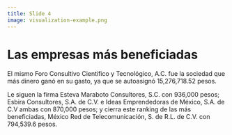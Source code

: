 ```yaml
---
title: Slide 4
image: visualization-example.png
---
```


# Las empresas más beneficiadas

El mismo Foro Consultivo Científico y Tecnológico, A.C. fue la sociedad que más dinero ganó en su gasto, ya que se autoasignó 15,276,718.52 pesos. 

Le siguen la firma Esteva Maraboto Consultores, S.C. con 936,000 pesos; Esbira Consultores, S.A. de C.V. e Ideas Emprendedoras de México, S.A. de C.V ambas con 870,000 pesos; y cierra este ranking de las más beneficiadas, México Red de Telecomunicación, S. de R.L. de C.V. con 794,539.6 pesos.


